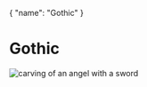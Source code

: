 {
	"name": "Gothic"
}
# Gothic

![carving of an angel with a sword](/img/carving-1-bladed-angel.jpg)
